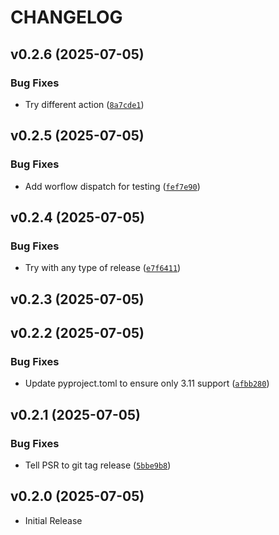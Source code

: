 # CHANGELOG

<!-- version list -->

## v0.2.6 (2025-07-05)

### Bug Fixes

- Try different action
  ([`8a7cde1`](https://github.com/dgethings/nornir_jsonrpc/commit/8a7cde1f09d3d7aa5a2b3e33d5a9e7eb31765632))


## v0.2.5 (2025-07-05)

### Bug Fixes

- Add worflow dispatch for testing
  ([`fef7e90`](https://github.com/dgethings/nornir_jsonrpc/commit/fef7e907d265966c0b998ba373dce0d0b15fc77e))


## v0.2.4 (2025-07-05)

### Bug Fixes

- Try with any type of release
  ([`e7f6411`](https://github.com/dgethings/nornir_jsonrpc/commit/e7f64117c6a12bd8fad06d9c2290c66f28c8d814))


## v0.2.3 (2025-07-05)


## v0.2.2 (2025-07-05)

### Bug Fixes

- Update pyproject.toml to ensure only 3.11 support
  ([`afbb280`](https://github.com/dgethings/nornir_jsonrpc/commit/afbb280c327e6cfdd1c2c6e63f4ce2574e7e96a3))


## v0.2.1 (2025-07-05)

### Bug Fixes

- Tell PSR to git tag release
  ([`5bbe9b8`](https://github.com/dgethings/nornir_jsonrpc/commit/5bbe9b878475f203c47fb4b09aa1d9c911bd5333))


## v0.2.0 (2025-07-05)

- Initial Release
